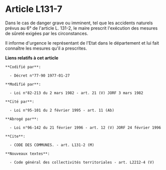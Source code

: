 # Article L131-7

Dans le cas de danger grave ou imminent, tel que les accidents naturels prévus au 6° de l'article L. 131-2, le maire prescrit
l'exécution des mesures de sûreté exigées par les circonstances.

Il informe d'urgence le représentant de l'Etat dans le département et lui fait connaître les mesures qu'il a prescrites.

**Liens relatifs à cet article**

	**Codifié par**:

	  - Décret n°77-90 1977-01-27

	**Modifié par**:

	  - Loi n°82-213 du 2 mars 1982 - art. 21 (V) JORF 3 mars 1982

	**Cité par**:

	  - Loi n°95-101 du 2 février 1995 - art. 11 (Ab)

	**Abrogé par**:

	  - Loi n°96-142 du 21 février 1996 - art. 12 (V) JORF 24 février 1996

	**Cite**:

	  - CODE DES COMMUNES. - art. L131-2 (M)

	**Nouveaux textes**:

	  - Code général des collectivités territoriales - art. L2212-4 (V)
